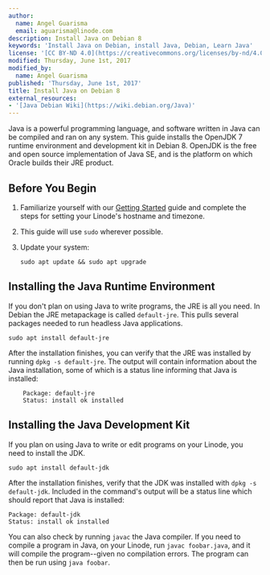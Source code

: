 ```yaml
---
author:
  name: Angel Guarisma
  email: aguarisma@linode.com
description: Install Java on Debian 8
keywords: 'Install Java on Debian, install Java, Debian, Learn Java'
license: '[CC BY-ND 4.0](https://creativecommons.org/licenses/by-nd/4.0)'
modified: Thursday, June 1st, 2017
modified_by:
  name: Angel Guarisma
published: 'Thursday, June 1st, 2017'
title: Install Java on Debian 8
external_resources:
- '[Java Debian Wiki](https://wiki.debian.org/Java)'
---
```


Java is a powerful programming language, and software written in Java can be compiled and ran on any system. This guide installs the OpenJDK 7 runtime environment and development kit in Debian 8. OpenJDK is the free and open source implementation of Java SE, and is the platform on which Oracle builds their JRE product.

## Before You Begin

1.  Familiarize yourself with our [Getting Started](/docs/getting-started) guide and complete the steps for setting your Linode's hostname and timezone.

2.  This guide will use `sudo` wherever possible. 

3.  Update your system:

        sudo apt update && sudo apt upgrade


## Installing the Java Runtime Environment

If you don't plan on using Java to write programs, the JRE is all you need. In Debian the JRE metapackage is called `default-jre`. This pulls several packages needed to run headless Java applications.
	
	sudo apt install default-jre
	
After the installation finishes, you can verify that the JRE was installed by running `dpkg -s default-jre`. The output will contain information about the Java installation, some of which is a status line informing that Java is installed:
	
        Package: default-jre
        Status: install ok installed
	
## Installing the Java Development Kit

If you plan on using Java to write or edit programs on your Linode, you need to install the JDK. 

	sudo apt install default-jdk

After the installation finishes, verify that the JDK was installed with `dpkg -s default-jdk`. Included in the command's output will be a status line which should report that Java is installed:
	
	Package: default-jdk
	Status: install ok installed

You can also check by running `javac` the Java compiler. If you need to compile a program in Java, on your Linode, run `javac foobar.java`, and it will compile the program--given no compilation errors. The program can then be run using `java foobar`.
